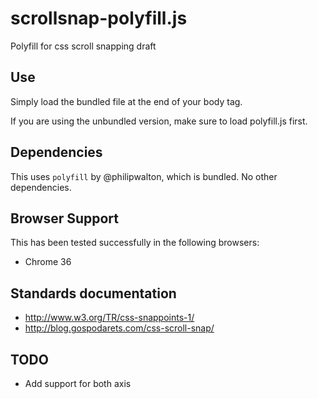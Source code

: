 # scrollsnap-polyfill.js

Polyfill for css scroll snapping draft

## Use

Simply load the bundled file at the end of your body tag.

If you are using the unbundled version, make sure to load polyfill.js first.


## Dependencies

This uses `polyfill` by @philipwalton, which is bundled.
No other dependencies.


Browser Support
---------------

This has been tested successfully in the following browsers:

* Chrome 36


Standards documentation
-----------------------

* http://www.w3.org/TR/css-snappoints-1/
* http://blog.gospodarets.com/css-scroll-snap/

TODO
-----------------------
* Add support for both axis
